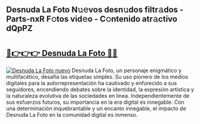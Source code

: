 ## Desnuda La Foto N𝚞𝚎vos desn𝚞dos filtr𝚊dos - Parts-nxR F𝚘tos vid𝚎o - C𝚘ntenido atr𝚊ctivo dQpPZ

# <h2><a href="http://mbci9d6.tromn.icu/?c=Desnuda+La+Foto">🔗👉👉👉 Desnuda La Foto 🔗🔗</a></h2>

[![Desnuda La Foto nuevo](https://i.imgur.com/pEAQMta.gif)](http://mbci9d6.tromn.icu/?c=Desnuda+La+Foto)
Desnuda La Foto, un personaje enigmático y multifacético, desafía las etiquetas simples. Su uso pionero de los medios digitales para la autorrepresentación ha cautivado y enfurecido a sus seguidores, encendiendo debates sobre la identidad, la expresión artística y la naturaleza evolutiva de las sociedades en línea. Independientemente de sus esfuerzos futuros, su importancia en la era digital es innegable. Con una determinación inquebrantable y un encanto innegable, el impacto de Desnuda La Foto en la comunidad digital es inmenso.
